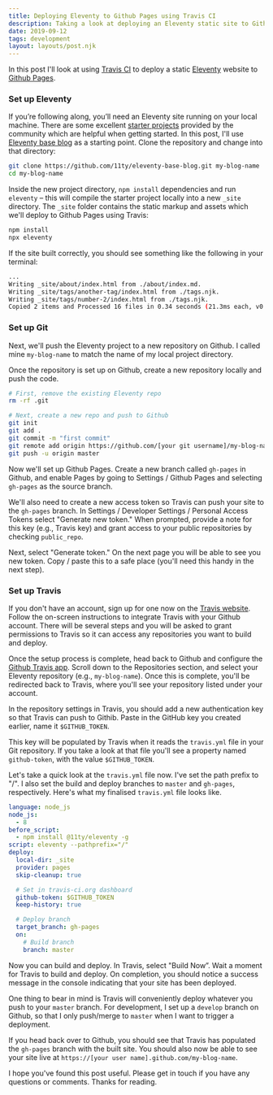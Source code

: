 ```yaml
---
title: Deploying Eleventy to Github Pages using Travis CI 
description: Taking a look at deploying an Eleventy static site to Github Pages using Travis CI
date: 2019-09-12
tags: development
layout: layouts/post.njk
---
```

In this post I'll look at using [Travis CI](https://travis-ci.com/) to deploy a static [Eleventy](https://www.11ty.io/) website to [Github Pages](https://pages.github.com/).

### Set up Eleventy

If you’re following along, you’ll need an Eleventy site running on your local machine. There are some excellent [starter projects](https://www.11ty.io/docs/starter/) provided by the community which are helpful when getting started. In this post, I'll use [Eleventy base blog](https://github.com/11ty/eleventy-base-blog) as a starting point. Clone the repository and change into that directory:

``` bash
git clone https://github.com/11ty/eleventy-base-blog.git my-blog-name
cd my-blog-name
```

Inside the new project directory, `npm install` dependencies and run `eleventy` – this will compile the starter project locally into a new `_site` directory. The `_site` folder contains the static markup and assets which we'll deploy to Github Pages using Travis:

``` bash
npm install
npx eleventy
```

If the site built correctly, you should see something like the following in your terminal:

``` bash
...
Writing _site/about/index.html from ./about/index.md.
Writing _site/tags/another-tag/index.html from ./tags.njk.
Writing _site/tags/number-2/index.html from ./tags.njk.
Copied 2 items and Processed 16 files in 0.34 seconds (21.3ms each, v0.9.0)
```

### Set up Git

Next, we'll push the Eleventy project to a new repository on Github. I called mine `my-blog-name` to match the name of my local project directory.

Once the repository is set up on Github, create a new repository locally and push the code.

``` bash
# First, remove the existing Eleventy repo
rm -rf .git

# Next, create a new repo and push to Github
git init
git add .
git commit -m "first commit"
git remote add origin https://github.com/[your git username]/my-blog-name.git
git push -u origin master
```

Now we'll set up Github Pages. Create a new branch called `gh-pages` in Github, and enable Pages by going to Settings / Github Pages and selecting `gh-pages` as the source branch.

We'll also need to create a new access token so Travis can push your site to the `gh-pages` branch. In Settings / Developer Settings / Personal Access Tokens select "Generate new token." When prompted, provide a note for this key (e.g., Travis key) and grant access to your public repositories by checking `public_repo`. 

Next, select "Generate token." On the next page you will be able to see you new token. Copy / paste this to a safe place (you'll need this handy in the next step).

### Set up Travis

If you don't have an account, sign up for one now on the [Travis website](https://travis-ci.com). Follow the on-screen instructions to integrate Travis with your Github account. There will be several steps and you will be asked to grant permissions to Travis so it can access any repositories you want to build and deploy.

Once the setup process is complete, head back to Github and configure the [Github Travis app](https://github.com/apps/travis-ci). Scroll down to the Repositories section, and select your Eleventy repository (e.g., `my-blog-name`). Once this is complete, you'll be redirected back to Travis, where you'll see your repository listed under your account.

In the repository settings in Travis, you should add a new authentication key so that Travis can push to Githib. Paste in the GitHub key you created earlier, name it `$GITHUB_TOKEN`.

This key will be populated by Travis when it reads the `travis.yml` file in your Git repository. If you take a look at that file you'll see a property named `github-token`, with the value `$GITHUB_TOKEN`.

Let's take a quick look at the `travis.yml` file now. I've set the path prefix to "/". I also set the build and deploy branches to `master` and `gh-pages`, respectively. Here's what my finalised `travis.yml` file looks like.

``` yaml
language: node_js
node_js:
  - 8
before_script:
  - npm install @11ty/eleventy -g
script: eleventy --pathprefix="/"
deploy:
  local-dir: _site
  provider: pages
  skip-cleanup: true

  # Set in travis-ci.org dashboard
  github-token: $GITHUB_TOKEN  
  keep-history: true

  # Deploy branch
  target_branch: gh-pages
  on:
    # Build branch
    branch: master
```

Now you can build and deploy. In Travis, select "Build Now”. Wait a moment for Travis to build and deploy. On completion, you should notice a success message in the console indicating that your site has been deployed.

One thing to bear in mind is Travis will conveniently deploy whatever you push to your `master` branch. For development, I set up a `develop` branch on Github, so that I only push/merge to `master` when I want to trigger a deployment.

If you head back over to Github, you should see that Travis has populated the `gh-pages` branch with the built site. You should also now be able to see your site live at `https://[your user name].github.com/my-blog-name`. 

I hope you've found this post useful. Please get in touch if you have any questions or comments. Thanks for reading.
